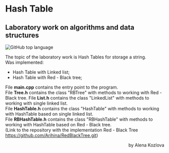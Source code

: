 # Hash Table
## Laboratory work on algorithms and data structures

![GitHub top language](https://img.shields.io/github/languages/top/Arihina/HashTable)

The topic of the laboratory work is Hash Tables for storage a string.    
Was implemented:
- Hash Table with Linked list;
- Hash Table with Red - Black tree;

File **main.cpp** contains the entry point to the program.   
File **Tree.h** contains the class "RBTree" with methods to working with Red - Black tree. 
File **List.h** contains the class "LinkedList" with methods to working with single linked list.   
File **HashTable.h** contains the class "HashTable" with methods to working with HashTable based on single linked list.   
File **RBHashTable.h** contains the class "RBHashTable" with methods to working with HashTable based on Red - Black tree.  
(Link to the repository with the implementation Red - Black Tree https://github.com/Arihina/RedBlackTree.git)

<div style="text-align: right"> by Alena Kozlova </div>
